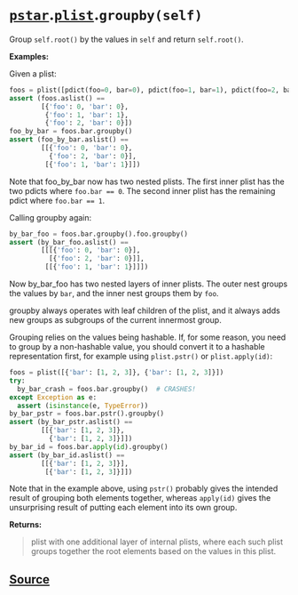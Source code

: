 # [`pstar`](./pstar.md).[`plist`](./pstar_plist.md).`groupby(self)`

Group `self.root()` by the values in `self` and return `self.root()`.

**Examples:**

Given a plist:
```python
foos = plist([pdict(foo=0, bar=0), pdict(foo=1, bar=1), pdict(foo=2, bar=0)])
assert (foos.aslist() ==
        [{'foo': 0, 'bar': 0},
         {'foo': 1, 'bar': 1},
         {'foo': 2, 'bar': 0}])
foo_by_bar = foos.bar.groupby()
assert (foo_by_bar.aslist() ==
        [[{'foo': 0, 'bar': 0},
          {'foo': 2, 'bar': 0}],
         [{'foo': 1, 'bar': 1}]])
```
Note that foo_by_bar now has two nested plists. The first inner plist has
the two pdicts where `foo.bar == 0`. The second inner plist has the
remaining pdict where `foo.bar == 1`.

Calling groupby again:
```python
by_bar_foo = foos.bar.groupby().foo.groupby()
assert (by_bar_foo.aslist() ==
        [[[{'foo': 0, 'bar': 0}],
          [{'foo': 2, 'bar': 0}]],
         [[{'foo': 1, 'bar': 1}]]])
```
Now by_bar_foo has two nested layers of inner plists. The outer nest
groups the values by `bar`, and the inner nest groups them by `foo`.

groupby always operates with leaf children of the plist, and it always adds
new groups as subgroups of the current innermost group.

Grouping relies on the values being hashable. If, for some reason, you need
to group by a non-hashable value, you should convert it to a hashable
representation first, for example using `plist.pstr()` or `plist.apply(id)`:
```python
foos = plist([{'bar': [1, 2, 3]}, {'bar': [1, 2, 3]}])
try:
  by_bar_crash = foos.bar.groupby()  # CRASHES!
except Exception as e:
  assert (isinstance(e, TypeError))
by_bar_pstr = foos.bar.pstr().groupby()
assert (by_bar_pstr.aslist() ==
        [[{'bar': [1, 2, 3]},
          {'bar': [1, 2, 3]}]])
by_bar_id = foos.bar.apply(id).groupby()
assert (by_bar_id.aslist() ==
        [[{'bar': [1, 2, 3]}],
         [{'bar': [1, 2, 3]}]])
```
Note that in the example above, using `pstr()` probably gives the intended
result of grouping both elements together, whereas `apply(id)` gives the
unsurprising result of putting each element into its own group.

**Returns:**

>    plist with one additional layer of internal plists, where each such plist
>    groups together the root elements based on the values in this plist.



## [Source](../pstar/pstar.py#L4382-L4453)